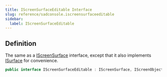```yaml
---
title: IScreenSurfaceEditable Interface
slug: reference/sadconsole.iscreensurfaceeditable
sidebar:
  label: IScreenSurfaceEditable
---
```

## Definition

The same as a [IScreenSurface](../sadconsole.iscreensurface/) interface, except that it also implements [ISurface](../sadconsole.isurface/) for convenience.

```csharp title="C#"
public interface IScreenSurfaceEditable : IScreenSurface, IScreenObject, IPositionable, IComponentHost, ISurface
```